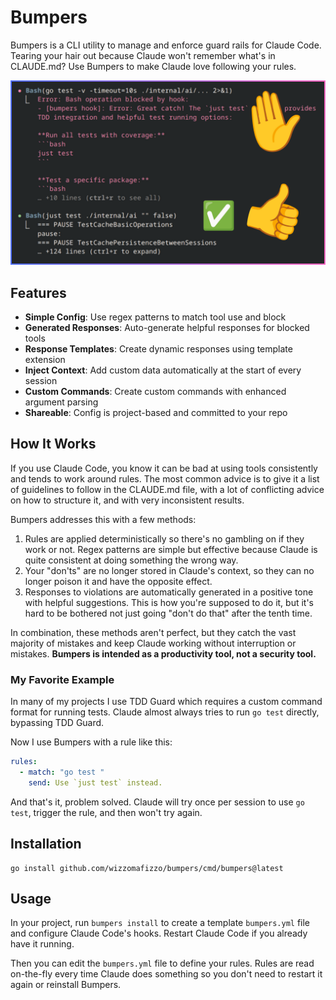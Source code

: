 # Bumpers

Bumpers is a CLI utility to manage and enforce guard rails for Claude Code. Tearing your hair out because Claude won't remember what's in CLAUDE.md? Use Bumpers to make Claude love following your rules.

![Bumpers blocking a tool in Claude Code](example.png)

## Features

- **Simple Config**: Use regex patterns to match tool use and block
- **Generated Responses**: Auto-generate helpful responses for blocked tools
- **Response Templates**: Create dynamic responses using template extension
- **Inject Context**: Add custom data automatically at the start of every session
- **Custom Commands**: Create custom commands with enhanced argument parsing
- **Shareable**: Config is project-based and committed to your repo

## How It Works

If you use Claude Code, you know it can be bad at using tools consistently and tends to work around rules. The most common advice is to give it a list of guidelines to follow in the CLAUDE.md file, with a lot of conflicting advice on how to structure it, and with very inconsistent results.

Bumpers addresses this with a few methods:

1. Rules are applied deterministically so there's no gambling on if they work or not. Regex patterns are simple but effective because Claude is quite consistent at doing something the wrong way.
2. Your "don'ts" are no longer stored in Claude's context, so they can no longer poison it and have the opposite effect.
3. Responses to violations are automatically generated in a positive tone with helpful suggestions. This is how you're supposed to do it, but it's hard to be bothered not just going "don't do that" after the tenth time.

In combination, these methods aren't perfect, but they catch the vast majority of mistakes and keep Claude working without interruption or mistakes. **Bumpers is intended as a productivity tool, not a security tool.**

### My Favorite Example

In many of my projects I use TDD Guard which requires a custom command format for running tests. Claude almost always tries to run `go test` directly, bypassing TDD Guard.

Now I use Bumpers with a rule like this:

```yaml
rules:
  - match: "go test "
    send: Use `just test` instead.
```

And that's it, problem solved. Claude will try once per session to use `go test`, trigger the rule, and then won't try again.

## Installation

```shell
go install github.com/wizzomafizzo/bumpers/cmd/bumpers@latest
```

## Usage

In your project, run `bumpers install` to create a template `bumpers.yml` file and configure Claude Code's hooks. Restart Claude Code if you already have it running.

Then you can edit the `bumpers.yml` file to define your rules. Rules are read on-the-fly every time Claude does something so you don't need to restart it again or reinstall Bumpers.
